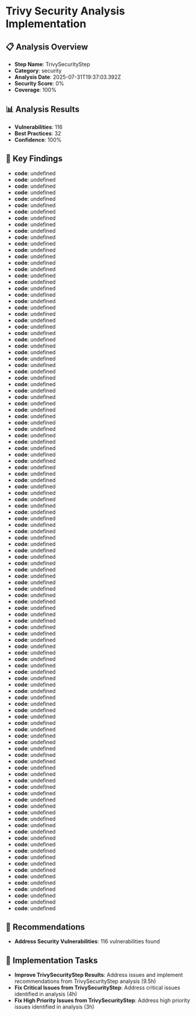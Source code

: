 # Trivy Security Analysis Implementation

## 📋 Analysis Overview
- **Step Name**: TrivySecurityStep
- **Category**: security
- **Analysis Date**: 2025-07-31T19:37:03.392Z
- **Security Score**: 0%
- **Coverage**: 100%

## 📊 Analysis Results
- **Vulnerabilities**: 116
- **Best Practices**: 32
- **Confidence**: 100%

## 🎯 Key Findings
- **code**: undefined
- **code**: undefined
- **code**: undefined
- **code**: undefined
- **code**: undefined
- **code**: undefined
- **code**: undefined
- **code**: undefined
- **code**: undefined
- **code**: undefined
- **code**: undefined
- **code**: undefined
- **code**: undefined
- **code**: undefined
- **code**: undefined
- **code**: undefined
- **code**: undefined
- **code**: undefined
- **code**: undefined
- **code**: undefined
- **code**: undefined
- **code**: undefined
- **code**: undefined
- **code**: undefined
- **code**: undefined
- **code**: undefined
- **code**: undefined
- **code**: undefined
- **code**: undefined
- **code**: undefined
- **code**: undefined
- **code**: undefined
- **code**: undefined
- **code**: undefined
- **code**: undefined
- **code**: undefined
- **code**: undefined
- **code**: undefined
- **code**: undefined
- **code**: undefined
- **code**: undefined
- **code**: undefined
- **code**: undefined
- **code**: undefined
- **code**: undefined
- **code**: undefined
- **code**: undefined
- **code**: undefined
- **code**: undefined
- **code**: undefined
- **code**: undefined
- **code**: undefined
- **code**: undefined
- **code**: undefined
- **code**: undefined
- **code**: undefined
- **code**: undefined
- **code**: undefined
- **code**: undefined
- **code**: undefined
- **code**: undefined
- **code**: undefined
- **code**: undefined
- **code**: undefined
- **code**: undefined
- **code**: undefined
- **code**: undefined
- **code**: undefined
- **code**: undefined
- **code**: undefined
- **code**: undefined
- **code**: undefined
- **code**: undefined
- **code**: undefined
- **code**: undefined
- **code**: undefined
- **code**: undefined
- **code**: undefined
- **code**: undefined
- **code**: undefined
- **code**: undefined
- **code**: undefined
- **code**: undefined
- **code**: undefined
- **code**: undefined
- **code**: undefined
- **code**: undefined
- **code**: undefined
- **code**: undefined
- **code**: undefined
- **code**: undefined
- **code**: undefined
- **code**: undefined
- **code**: undefined
- **code**: undefined
- **code**: undefined
- **code**: undefined
- **code**: undefined
- **code**: undefined
- **code**: undefined
- **code**: undefined
- **code**: undefined
- **code**: undefined
- **code**: undefined
- **code**: undefined
- **code**: undefined
- **code**: undefined
- **code**: undefined
- **code**: undefined
- **code**: undefined
- **code**: undefined
- **code**: undefined
- **code**: undefined
- **code**: undefined
- **code**: undefined
- **code**: undefined

## 📝 Recommendations
- **Address Security Vulnerabilities**: 116 vulnerabilities found

## 🔧 Implementation Tasks
- **Improve TrivySecurityStep Results**: Address issues and implement recommendations from TrivySecurityStep analysis (9.5h)
- **Fix Critical Issues from TrivySecurityStep**: Address critical issues identified in analysis (4h)
- **Fix High Priority Issues from TrivySecurityStep**: Address high priority issues identified in analysis (3h)
